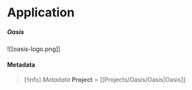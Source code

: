 # Application
##### Oasis
![[oasis-logo.png]]



#### Metadata
> [!info] *Metadata*
> **Project** = [[Projects/Oasis/Oasis|Oasis]]